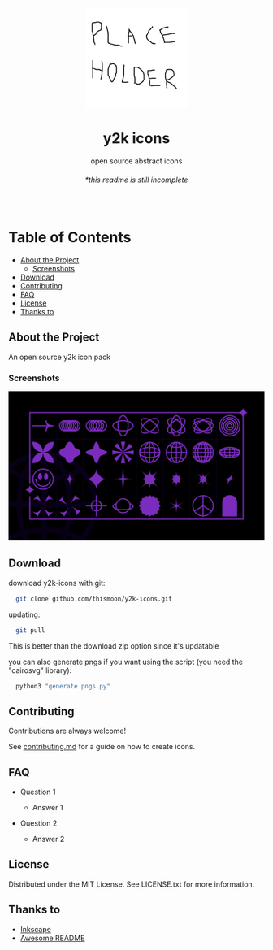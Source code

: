 <div align="center">

  <img src="assets/logo.png" alt="logo" width="200" height="auto" />
  <h1>y2k icons</h1>
  
  <p>
    open source abstract icons
  </p>
  
  <h6>*this readme is still incomplete</h6>
</div>

<br />

# Table of Contents

- [About the Project](#about-the-project)
  * [Screenshots](#screenshots)
- [Download](#download)
- [Contributing](#contributing)
- [FAQ](#faq)
- [License](#license)
- [Thanks to](#thanks-to)

  

## About the Project

An open source y2k icon pack

### Screenshots

<div align="center"> 
  <img src="assets/preview image.png" alt="screenshot" />
</div>

## Download

download y2k-icons with git:

```sh
  git clone github.com/thismoon/y2k-icons.git
```
   
updating:

```sh
  git pull
```

This is better than the download zip option since it's updatable

you can also generate pngs if you want using the script (you need the "cairosvg" library):

```sh
  python3 "generate pngs.py"
```

## Contributing

Contributions are always welcome!

See [contributing.md](contributing.md) for a guide on how to create icons.

## FAQ

- Question 1

  + Answer 1

- Question 2

  + Answer 2

## License

Distributed under the MIT License. See LICENSE.txt for more information.

## Thanks to

 - [Inkscape](https://inkscape.org)
 - [Awesome README](https://github.com/matiassingers/awesome-readme)

